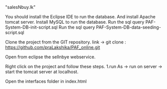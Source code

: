 "salesNbuy.lk" 


You should install the Eclipse IDE to run the database.
And install Apache tomcat server.
Install MySQL to run the database.
 Run the sql query PAF-System-DB-init-script.sql
 Run the sql query PAF-System-DB-data-seeding-script.sql

Clone the project from the GIT repository.
	link ->	git clone : https://github.com/praLakshika/PAF_online.git

Open from eclipse the sellnbye webservice.

Right click on the project and follow these steps.
	1.run As -> run on server -> start the tomcat server at localhost.

Open the interfaces folder in index.html 

